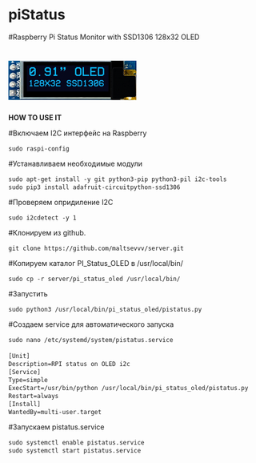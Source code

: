 # piStatus
#Raspberry Pi Status Monitor with SSD1306 128x32 OLED 

# ![prototype scheme](https://github.com/maltsevvv/server/raw/main/pi_status_oled/icon/oled128x32.png)

**HOW TO USE IT**

#Включаем I2C интерфейс на Raspberry

    sudo raspi-config

#Устанавливаем необходимые модули

    sudo apt-get install -y git python3-pip python3-pil i2c-tools
    sudo pip3 install adafruit-circuitpython-ssd1306

#Проверяем опридиление I2C 

    sudo i2cdetect -y 1
	
#Клонируем из github.

    git clone https://github.com/maltsevvv/server.git
    
#Копируем каталог PI_Status_OLED в /usr/local/bin/

    sudo cp -r server/pi_status_oled /usr/local/bin/

#Запустить

    sudo python3 /usr/local/bin/pi_status_oled/pistatus.py

#Создаем service для автоматического запуска

    sudo nano /etc/systemd/system/pistatus.service
    
    [Unit]
    Description=RPI status on OLED i2c
    [Service]
    Type=simple
    ExecStart=/usr/bin/python /usr/local/bin/pi_status_oled/pistatus.py
    Restart=always
    [Install]
    WantedBy=multi-user.target
    
#Запускаем pistatus.service

    sudo systemctl enable pistatus.service
    sudo systemctl start pistatus.service
